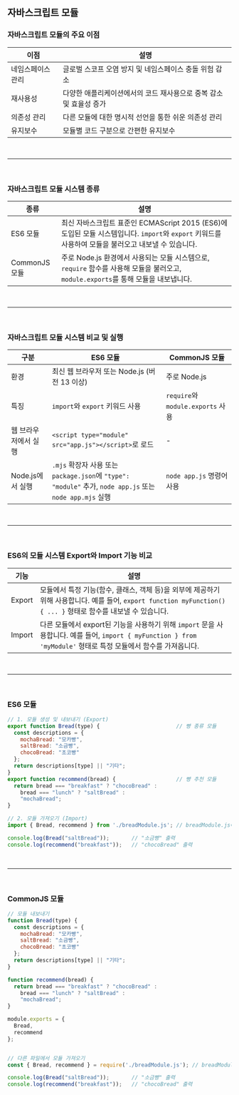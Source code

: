 ## 자바스크립트 모듈

### 자바스크립트 모듈의 주요 이점

| 이점 | 설명 |
|------|------|
| 네임스페이스 관리 | 글로벌 스코프 오염 방지 및 네임스페이스 충돌 위험 감소 |
| 재사용성 | 다양한 애플리케이션에서의 코드 재사용으로 중복 감소 및 효율성 증가 |
| 의존성 관리 | 다른 모듈에 대한 명시적 선언을 통한 쉬운 의존성 관리 |
| 유지보수 | 모듈별 코드 구분으로 간편한 유지보수 |

<br/>

***

<br/>

### 자바스크립트 모듈 시스템 종류

| 종류 | 설명 |
|-------------|------|
| ES6 모듈    | 최신 자바스크립트 표준인 ECMAScript 2015 (ES6)에 도입된 모듈 시스템입니다. `import`와 `export` 키워드를 사용하여 모듈을 불러오고 내보낼 수 있습니다. |
| CommonJS 모듈 | 주로 Node.js 환경에서 사용되는 모듈 시스템으로, `require` 함수를 사용해 모듈을 불러오고, `module.exports`를 통해 모듈을 내보냅니다. |

<br/>

***

<br/>

### 자바스크립트 모듈 시스템 비교 및 실행

| 구분 | ES6 모듈 | CommonJS 모듈 |
|------|----------|---------------|
| 환경 | 최신 웹 브라우저 또는 Node.js (버전 13 이상) | 주로 Node.js |
| 특징 | `import`와 `export` 키워드 사용 | `require`와 `module.exports` 사용 |
| 웹 브라우저에서 실행 | `<script type="module" src="app.js"></script>`로 로드 | - |
| Node.js에서 실행 | `.mjs` 확장자 사용 또는 `package.json`에 `"type": "module"` 추가, `node app.js` 또는 `node app.mjs` 실행 | `node app.js` 명령어 사용 |

<br/>

***

<br/>

### ES6의 모듈 시스템 Export와 Import 기능 비교

| 기능   | 설명 |
|--------|------|
| Export | 모듈에서 특정 기능(함수, 클래스, 객체 등)을 외부에 제공하기 위해 사용합니다. 예를 들어, `export function myFunction() { ... }` 형태로 함수를 내보낼 수 있습니다. |
| Import | 다른 모듈에서 export된 기능을 사용하기 위해 `import` 문을 사용합니다. 예를 들어, `import { myFunction } from 'myModule'` 형태로 특정 모듈에서 함수를 가져옵니다. |

<br/>

***

<br/>

### ES6 모듈

```js
// 1. 모듈 생성 및 내보내기 (Export)
export function Bread(type) {                        // 빵 종류 모듈
  const descriptions = {
    mochaBread: "모카빵",
    saltBread: "소금빵",
    chocoBread: "초코빵"
  };
  return descriptions[type] || "기타";
}
export function recommend(bread) {                   // 빵 추천 모듈
  return bread === "breakfast" ? "chocoBread" : 
    bread === "lunch" ? "saltBread" : 
    "mochaBread";
}

// 2. 모듈 가져오기 (Import)
import { Bread, recommend } from './breadModule.js'; // breadModule.js에서 함수를 가져옵니다.

console.log(Bread("saltBread"));       // "소금빵" 출력
console.log(recommend("breakfast"));   // "chocoBread" 출력
```

<br/>

***

<br/>

### CommonJS 모듈

```js
// 모듈 내보내기
function Bread(type) {
  const descriptions = {
    mochaBread: "모카빵",
    saltBread: "소금빵",
    chocoBread: "초코빵"
  };
  return descriptions[type] || "기타";
}

function recommend(bread) {
  return bread === "breakfast" ? "chocoBread" : 
    bread === "lunch" ? "saltBread" : 
    "mochaBread";
}

module.exports = {
  Bread,
  recommend
};


// 다른 파일에서 모듈 가져오기
const { Bread, recommend } = require('./breadModule.js'); // breadModule.js에서 함수를 가져옵니다.

console.log(Bread("saltBread"));       // "소금빵" 출력
console.log(recommend("breakfast"));   // "chocoBread" 출력
```
